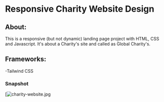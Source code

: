 
# Responsive Charity Website Design

## About:

This is a responsive (but not dynamic) landing page project with HTML, CSS and Javascript. It's about a Charity's site and called as Global Charity's.

## Frameworks:

-Tailwind CSS

### Snapshot
[![charity-website.jpg](https://ibb.co/p2fT0Zc)
